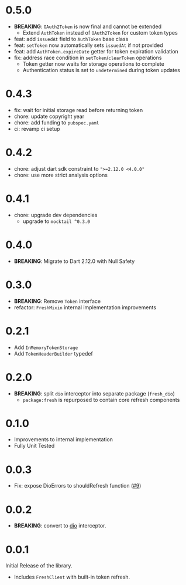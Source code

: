 # 0.5.0

- **BREAKING**: `OAuth2Token` is now final and cannot be extended
  - Extend `AuthToken` instead of `OAuth2Token` for custom token types
- feat: add `issuedAt` field to `AuthToken` base class
- feat: `setToken` now automatically sets `issuedAt` if not provided
- feat: add `AuthToken.expireDate` getter for token expiration validation
- fix: address race condition in `setToken`/`clearToken` operations
  - Token getter now waits for storage operations to complete
  - Authentication status is set to `undetermined` during token updates

# 0.4.3

- fix: wait for initial storage read before returning token
- chore: update copyright year
- chore: add funding to `pubspec.yaml`
- ci: revamp ci setup

# 0.4.2

- chore: adjust dart sdk constraint to `">=2.12.0 <4.0.0"`
- chore: use more strict analysis options

# 0.4.1

- chore: upgrade dev dependencies
  - upgrade to `mocktail ^0.3.0`

# 0.4.0

- **BREAKING**: Migrate to Dart 2.12.0 with Null Safety

# 0.3.0

- **BREAKING**: Remove `Token` interface
- refactor: `FreshMixin` internal implementation improvements

# 0.2.1

- Add `InMemoryTokenStorage`
- Add `TokenHeaderBuilder` typedef

# 0.2.0

- **BREAKING**: split `dio` interceptor into separate package (`fresh_dio`)
  - `package:fresh` is repurposed to contain core refresh components

# 0.1.0

- Improvements to internal implementation
- Fully Unit Tested

# 0.0.3

- Fix: expose DioErrors to shouldRefresh function ([#9](https://github.com/felangel/fresh/issues/9))

# 0.0.2

- **BREAKING**: convert to [dio](https://pub.dev/packages/dio) interceptor.

# 0.0.1

Initial Release of the library.

- Includes `FreshClient` with built-in token refresh.
